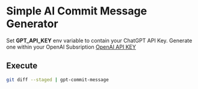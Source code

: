# Simple AI Commit Message Generator

Set **GPT_API_KEY** env variable to contain your ChatGPT API Key.
Generate one within your OpenAI Subsription [OpenAI API KEY](https://platform.openai.com/api-keys)

## Execute

```bash
git diff --staged | gpt-commit-message
```
